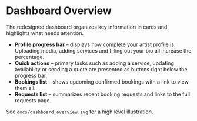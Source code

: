 # Dashboard Overview

The redesigned dashboard organizes key information in cards and highlights what needs attention.

- **Profile progress bar** – displays how complete your artist profile is. Uploading media, adding services and filling out your bio all increase the percentage.
- **Quick actions** – primary tasks such as adding a service, updating availability or sending a quote are presented as buttons right below the progress bar.
- **Bookings list** – shows upcoming confirmed bookings with a link to view them all.
- **Requests list** – summarizes recent booking requests and links to the full requests page.

See `docs/dashboard_overview.svg` for a high level illustration.
